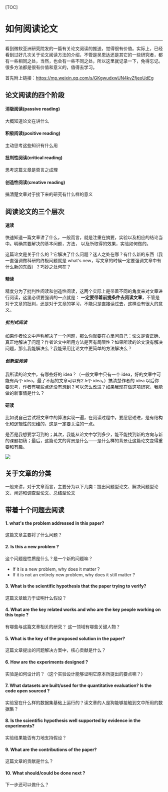 [TOC]

# 如何阅读论文

---

看到微软亚洲研究院发的一篇有关论文阅读的推送，觉得很有价值。实际上，已经看到过好几次关于论文阅读方法的介绍，不管是吴恩达还是其它的一些研究者，都有一些相同之处，当然，也会有一些不同之处，所以这里就记录一下，免得忘记。很多方法都是很有价值和意义的，值得去学习。

首先附上链接：https://mp.weixin.qq.com/s/GKgwudxwUN4kvZfjeoUdEg

## 论文阅读的四个阶段

#### 消极阅读(passive reading)

大概知道论文在讲什么

#### 积极阅读(positive reading)

主动思考这些知识有什么用

#### 批判性阅读(critical reading)

思考这篇文章是否言之成理

#### 创造性阅读(creative reading)

搞清楚文章对于接下来的研究有什么样的意义

## 阅读论文的三个层次

#### 速读

快速知道一篇文章讲了什么，一般而言，就是注重在摘要，实验以及相应的结论当中。明确其要解决的基本问题，方法， 以及所取得的效果，实验如何做的。

这篇论文是关于什么的？它解决了什么问题？迷人之处在哪？有什么新的东西（我一直强调做科研的终极问题就是 what's new，写文章的时候一定要强调文章中有什么新的东西）？巧妙之处何在？

#### 精读

精度分为了批判性阅读和创造性阅读，这两个实际上是带着不同的角度来对文章进行阅读，这里必须要强调的一点就是： **一定要带着前提条件去阅读文章**，不管是对于文章的批判，还是对于文章的学习，不能只是直接读过去，这样没有很大的意义。

##### 批判式阅读

如果作者论文中声称解决了一个问题，那么你就要在心里问自己：论文是否正确、真正地解决了问题？作者论文中所用方法是否有局限性？如果所读的论文没有解决问题，那么我能解决么？我能采用比论文中更简单的方法解决么？

##### 创新型阅读

我所读的论文中，有哪些好的 idea？（一般文章中只有一个 idea，好的文章中可能有两个 idea，最了不起的文章可以有2.5个 idea。）搞清楚作者的 idea 以后你要思考，作者有哪些点还没有想到？可以怎么改进？如果我现在做这项研究，我能做的新事情是什么？

#### 研读

比如说自己尝试将文章中的算法实现一遍，在阅读过程中，要层层递进，是有结构化和逻辑性的思维的，这是一定要关注的一点。

是否是我想要学习到的；其次，我能从论文中学到多少，能不能找到新的方向与新的课题初稿；最后，这篇论文的背景是什么——是什么样的背景让这篇论文变得重要和有趣。

![](https://i.loli.net/2020/07/23/gdIthF7H96mQTOS.jpg)

## 关于文章的分类

一般来讲，对于文章而言，主要分为以下几类：提出问题型论文、解决问题型论文、阐述和调查型论文、总结型论文

## 带着十个问题去阅读

#### 1. what's the problem addressed in this paper?

这篇文章主要将了什么问题？ 

#### 2. Is this a new problem ? 

这个问题是性质是什么？是一个新的问题嘛？

+ If it is a new problem, why does it matter？
+ If it is not an entirely new problem, why does it still matter ?

#### 3. What is the scientific hypothesis that the paper trying to verify?

这篇文章致力于证明什么假设？

#### 4. What are the key related works and who are the key people working on this topic ?

有哪些与这篇文章相关的研究？ 这一领域有哪些关键人物？

#### 5. What is the key of the proposed solution in the paper?

这篇文章提出的问题解决方案中，核心贡献是什么？

#### 6. How are the experiments designed ?

实验是如何设计的？（这个实验设计能够证明它原本所提出的要点嘛？）

#### 7. What datasets are built/used for the quantitative evaluation? Is the code open sourced ?

实验室在什么样的数据集基础上运行的？读文章的人是狗能够接触到文中所用的数据集？ 

#### 8. Is the scientific hypothesis well supported by evidence in the experiments?

实验结果能否有力地支持假设？ 

#### 9. What are the contributions of the paper?

这篇文章的贡献是什么？

#### 10. What should/could be done next ?

下一步还可以做什么？